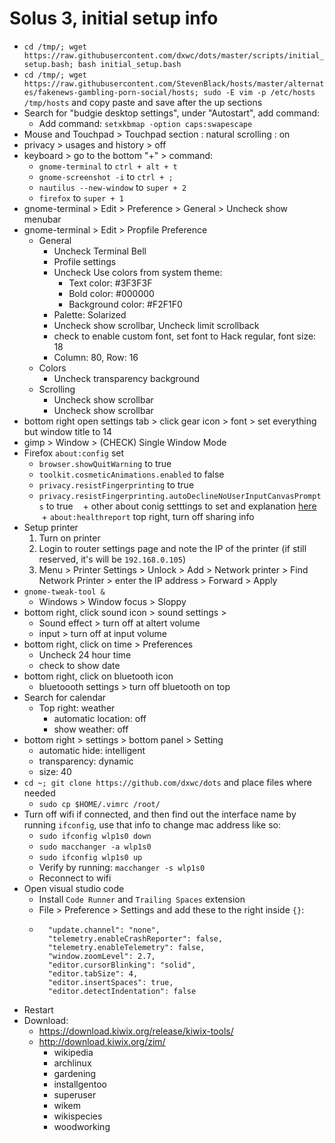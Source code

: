 # Solus 3, initial setup info

+ `cd /tmp/; wget https://raw.githubusercontent.com/dxwc/dots/master/scripts/initial_setup.bash; bash initial_setup.bash`
+ `cd /tmp/; wget https://raw.githubusercontent.com/StevenBlack/hosts/master/alternates/fakenews-gambling-porn-social/hosts; sudo -E vim -p /etc/hosts /tmp/hosts` and copy paste and save after the up sections
+ Search for "budgie desktop settings", under "Autostart", add command:
    + Add command: `setxkbmap -option caps:swapescape`
+ Mouse and Touchpad > Touchpad section : natural scrolling : on
+ privacy > usages and history > off
+ keyboard > go to the bottom "+" > command: 
	+ `gnome-terminal` to `ctrl + alt + t`
	+ `gnome-screenshot -i` to `ctrl + ;`
	+ `nautilus --new-window` to `super + 2`
	+ `firefox` to `super + 1`
+ gnome-terminal > Edit > Preference > General > Uncheck show menubar
+ gnome-terminal > Edit > Propfile Preference
	+ General
		+ Uncheck Terminal Bell
		+ Profile settings
		+ Uncheck Use colors from system theme:
			+ Text color: #3F3F3F
			+ Bold color: #000000
			+ Background color: #F2F1F0
		+ Palette: Solarized
		+ Uncheck show scrollbar, Uncheck limit scrollback
		+ check to enable custom font, set font to Hack regular, font size: 18
		+ Column: 80, Row: 16
	+ Colors
		+ Uncheck transparency background
	+ Scrolling
		+ Uncheck show scrollbar
		+ Uncheck show scrollbar
+ bottom right open settings tab > click gear icon > font > set everything but window title to 14
+ gimp > Window > (CHECK) Single Window Mode
+ Firefox `about:config` set
    + `browser.showQuitWarning` to true
    + `toolkit.cosmeticAnimations.enabled` to false
    + `privacy.resistFingerprinting` to true
    + `privacy.resistFingerprinting.autoDeclineNoUserInputCanvasPrompts` to true
    + other about conig setttings to set and explanation [here](https://www.privacytools.io/#about_config)
    + `about:healthreport` top right, turn off sharing info
+ Setup printer
    1. Turn on printer
    2. Login to router settings page and note the IP of the printer (if still reserved, it's will be `192.168.0.105`)
    3. Menu > Printer Settings > Unlock > Add > Network printer > Find Network Printer > enter the IP address > Forward > Apply
+ `gnome-tweak-tool &`
	+ Windows > Window focus > Sloppy
+ bottom right, click sound icon > sound settings > 
	+ Sound effect > turn off at altert volume
	+ input > turn off at input volume
+ bottom right, click on time > Preferences
	+ Uncheck 24 hour time
	+ check to show date
+ bottom right, click on bluetooth icon
	+ bluetoooth settings > turn off bluetooth on top
+ Search for calendar
    + Top right: weather
        + automatic location: off
        + show weather: off
+ bottom right > settings > bottom panel > Setting
    + automatic hide: intelligent
    + transparency: dynamic
    + size: 40
+ `cd ~; git clone https://github.com/dxwc/dots` and place files where
  needed
    + `sudo cp $HOME/.vimrc /root/`
+ Turn off wifi if connected, and then find out the interface name by
  running `ifconfig`, use that info to change mac address like so:
    + `sudo ifconfig wlp1s0 down`
    + `sudo macchanger -a wlp1s0`
    + `sudo ifconfig wlp1s0 up`
    + Verify by running: `macchanger -s wlp1s0`
    + Reconnect to wifi
+ Open visual studio code
	+ Install `Code Runner` and `Trailing Spaces` extension
	+ File > Preference > Settings  and add these to the right inside `{}`:
	+ ```
	    "update.channel": "none",
	    "telemetry.enableCrashReporter": false,
	    "telemetry.enableTelemetry": false,
	    "window.zoomLevel": 2.7,
	    "editor.cursorBlinking": "solid",
	    "editor.tabSize": 4,
	    "editor.insertSpaces": true,
	    "editor.detectIndentation": false
	  ```
+ Restart
+ Download:
    + <https://download.kiwix.org/release/kiwix-tools/>
    + <http://download.kiwix.org/zim/>
        + wikipedia
        + archlinux
        + gardening
        + installgentoo
        + superuser
        + wikem
        + wikispecies
        + woodworking

